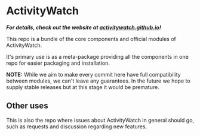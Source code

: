 ActivityWatch
=============

***For details, check out the website at [activitywatch.github.io](http://activitywatch.github.io)!***

This repo is a bundle of the core components and official modules of ActivityWatch.

It's primary use is as a meta-package providing all the components in one repo for easier packaging and installation.

**NOTE:** While we aim to make every commit here have full compatibility between modules, we can't leave any guarantees. In the future we hope to supply stable releases but at this stage it would be premature.


## Other uses

This is also the repo where issues about ActivityWatch in general should go, such as requests and discussion regarding new features.

